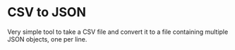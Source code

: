 # CSV to JSON

Very simple tool to take a CSV file and convert it to a file containing
multiple JSON objects, one per line.
